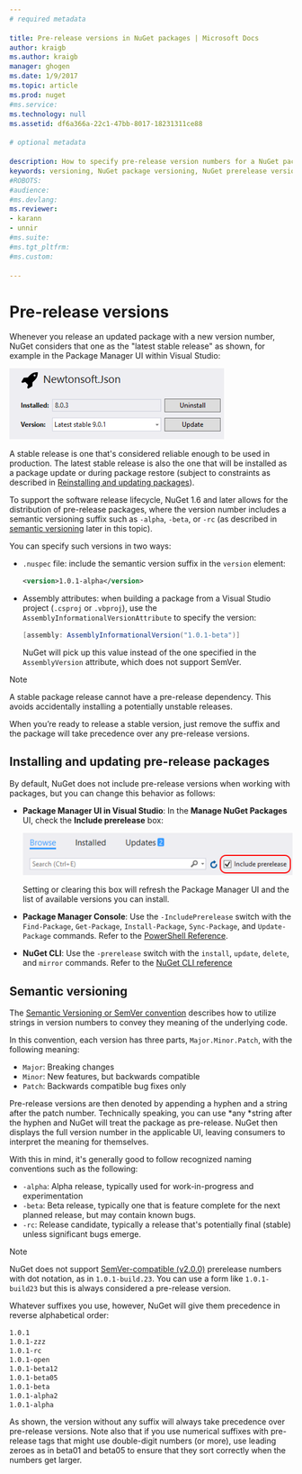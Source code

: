 ```yaml
---
# required metadata

title: Pre-release versions in NuGet packages | Microsoft Docs
author: kraigb
ms.author: kraigb
manager: ghogen
ms.date: 1/9/2017
ms.topic: article
ms.prod: nuget
#ms.service:
ms.technology: null
ms.assetid: df6a366a-22c1-47bb-8017-18231311ce88

# optional metadata

description: How to specify pre-release version numbers for a NuGet package, using the semantic versioning conventions.
keywords: versioning, NuGet package versioning, NuGet prerelease versions, NuGet prerelease packages, preview package versions, RC package versions, Beta package versions, NuGet semantic versioning
#ROBOTS:
#audience:
#ms.devlang:
ms.reviewer:
- karann
- unnir
#ms.suite:
#ms.tgt_pltfrm:
#ms.custom:

---
```


# Pre-release versions

Whenever you release an updated package with a new version number, NuGet considers that one as the "latest stable release" as shown, for example in the Package Manager UI within Visual Studio:

![Package Manager UI showing the latest stable release](media/Prerelease_01-LatestStable.png)

A stable release is one that's considered reliable enough to be used in production. The latest stable release is also the one that will be installed as a package update or during package restore (subject to constraints as described in [Reinstalling and updating packages](../consume-packages/reinstalling-and-updating-packages.md)).

To support the software release lifecycle, NuGet 1.6 and later allows for the distribution of pre-release packages, where the version number includes a semantic versioning suffix such as `-alpha`, `-beta`, or `-rc` (as described in [semantic versioning](#semantic-versioning) later in this topic).

You can specify such versions in two ways:

- `.nuspec` file: include the semantic version suffix in the `version` element:

    ```xml
    <version>1.0.1-alpha</version>
    ```

- Assembly attributes: when building a package from a Visual Studio project (`.csproj` or `.vbproj`), use the `AssemblyInformationalVersionAttribute` to specify the version:

    ```cs
    [assembly: AssemblyInformationalVersion("1.0.1-beta")]
    ```

    NuGet will pick up this value instead of the one specified in the `AssemblyVersion` attribute, which does not support SemVer.

> [!Note]
> A stable package release cannot have a pre-release dependency. This avoids accidentally installing a potentially unstable releases.

When you’re ready to release a stable version, just remove the suffix and the package will take precedence over any pre-release versions.


## Installing and updating pre-release packages

By default, NuGet does not include pre-release versions when working with packages, but you can change this behavior as follows:

- **Package Manager UI in Visual Studio**: In the **Manage NuGet Packages** UI, check the **Include prerelease** box:

    ![The Include prerelease checkbox in Visual Studio](media/Prerelease_02-CheckPrerelease.png)

    Setting or clearing this box will refresh the Package Manager UI and the list of available versions you can install.

- **Package Manager Console**: Use the `-IncludePrerelease` switch with the `Find-Package`, `Get-Package`, `Install-Package`, `Sync-Package`, and `Update-Package` commands. Refer to the [PowerShell Reference](../tools/powershell-reference.md).

- **NuGet CLI**: Use the `-prerelease` switch with the `install`, `update`, `delete`, and `mirror` commands. Refer to the [NuGet CLI reference](../tools/nuget-exe-cli-reference.md)


## Semantic versioning

The [Semantic Versioning or SemVer convention](http://semver.org/spec/v1.0.0.html) describes how to utilize strings in version numbers to convey they meaning of the underlying code.

In this convention, each version has three parts, `Major.Minor.Patch`, with the following meaning:

- `Major`: Breaking changes
- `Minor`: New features, but backwards compatible
- `Patch`: Backwards compatible bug fixes only

Pre-release versions are then denoted by appending a hyphen and a string after the patch number. Technically speaking, you can use *any *string after the hyphen and NuGet will treat the package as pre-release. NuGet then displays the full version number in the applicable UI, leaving consumers to interpret the meaning for themselves.

With this in mind, it's generally good to follow recognized naming conventions such as the following:

- `-alpha`: Alpha release, typically used for work-in-progress and experimentation
- `-beta`: Beta release, typically one that is feature complete for the next planned release, but may contain known bugs.
- `-rc`: Release candidate, typically a release that's potentially final (stable) unless significant bugs emerge.

> [!Note]
> NuGet does not support [SemVer-compatible (v2.0.0)](http://semver.org/spec/v2.0.0.html) prerelease numbers with dot notation, as in `1.0.1-build.23`. You can use a form like `1.0.1-build23` but this is always considered a pre-release version.

Whatever suffixes you use, however, NuGet will give them precedence in reverse alphabetical order:

```
1.0.1
1.0.1-zzz
1.0.1-rc
1.0.1-open
1.0.1-beta12
1.0.1-beta05
1.0.1-beta
1.0.1-alpha2
1.0.1-alpha
```

As shown, the version without any suffix will always take precedence over pre-release versions. Note also that if you use numerical suffixes with pre-release tags that might use double-digit numbers (or more), use leading zeroes as in beta01 and beta05 to ensure that they sort correctly when the numbers get larger.
